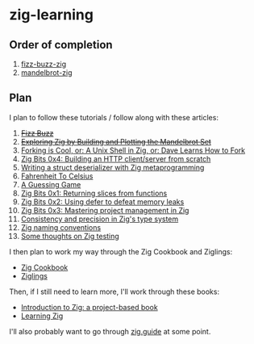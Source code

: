 # zig-learning

## Order of completion

1. [fizz-buzz-zig](fizz-buzz-zig)
2. [mandelbrot-zig](mandelbrot-zig)


## Plan

I plan to follow these tutorials / follow along with these articles:
1. ~~[Fizz Buzz](https://zig.guide/posts/fizz-buzz)~~
2. ~~[Exploring Zig by Building and Plotting the Mandelbrot Set](https://rdiachenko.com/posts/zig/exploring-ziglang-with-mandelbrot-set/)~~
1. [Forking is Cool, or: A Unix Shell in Zig, or: Dave Learns How to Fork](https://ratfactor.com/zig/forking-is-cool)
2. [Zig Bits 0x4: Building an HTTP client/server from scratch](https://blog.orhun.dev/zig-bits-04/)
3. [Writing a struct deserializer with Zig metaprogramming](https://nathancraddock.com/blog/deserialization-with-zig-metaprogramming/)
4. [Fahrenheit To Celsius](https://zig.guide/posts/fahrenheit-to-celsius)
5. [A Guessing Game](https://zig.guide/posts/a-guessing-game)
6. [Zig Bits 0x1: Returning slices from functions](https://blog.orhun.dev/zig-bits-01/)
7. [Zig Bits 0x2: Using defer to defeat memory leaks](https://blog.orhun.dev/zig-bits-02/)
8. [Zig Bits 0x3: Mastering project management in Zig](https://blog.orhun.dev/zig-bits-03/)
9. [Consistency and precision in Zig's type system](https://nathancraddock.com/blog/consistency-in-zigs-type-system/)
10. [Zig naming conventions](https://nathancraddock.com/blog/zig-naming-conventions/)
11. [Some thoughts on Zig testing](https://nathancraddock.com/blog/thoughts-on-zig-test/)

I then plan to work my way through the Zig Cookbook and Ziglings:
- [Zig Cookbook](https://cookbook.ziglang.cc/)
- [Ziglings](https://codeberg.org/ziglings/exercises)

Then, if I still need to learn more, I'll work through these books:
- [Introduction to Zig: a project-based book](https://pedropark99.github.io/zig-book/)
- [Learning Zig](https://www.openmymind.net/learning_zig/)

I'll also probably want to go through [zig.guide](https://zig.guide) at some point.
